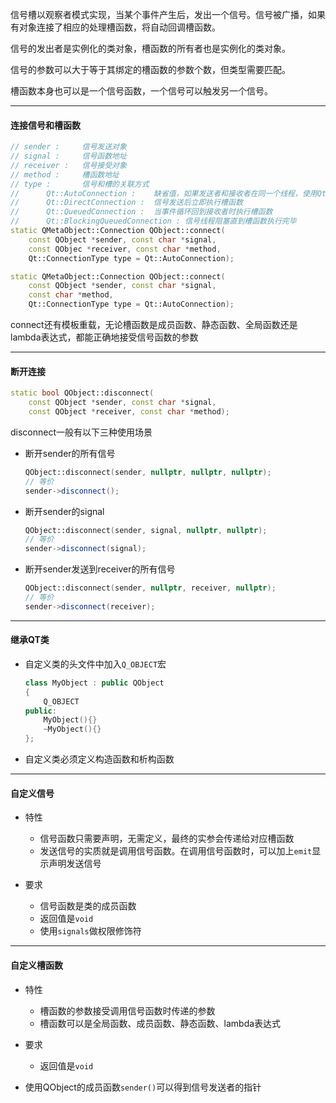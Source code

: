 信号槽以观察者模式实现，当某个事件产生后，发出一个信号。信号被广播，如果有对象连接了相应的处理槽函数，将自动回调槽函数。

信号的发出者是实例化的类对象，槽函数的所有者也是实例化的类对象。

信号的参数可以大于等于其绑定的槽函数的参数个数，但类型需要匹配。

槽函数本身也可以是一个信号函数，一个信号可以触发另一个信号。


---

#### 连接信号和槽函数

```cpp
// sender :		信号发送对象
// signal : 	信号函数地址
// receiver :	信号接受对象
// method :		槽函数地址
// type : 		信号和槽的关联方式
//		Qt::AutoConnection : 	缺省值，如果发送者和接收者在同一个线程，使用Qt::DirectConnection的方式，否则使用Qt::QueuedConnection
//		Qt::DirectConnection : 	信号发送后立即执行槽函数
// 		Qt::QueuedConnection : 	当事件循环回到接收者时执行槽函数
//		Qt::BlockingQueuedConnection : 信号线程阻塞直到槽函数执行完毕
static QMetaObject::Connection QObject::connect(
    const QObject *sender, const char *signal,
    const QObjec *receiver, const char *method,
    Qt::ConnectionType type = Qt::AutoConnection);

static QMetaObject::Connection QObject::connect(
    const QObject *sender, const char *signal,
    const char *method,
    Qt::ConnectionType type = Qt::AutoConnection);
```

connect还有模板重载，无论槽函数是成员函数、静态函数、全局函数还是lambda表达式，都能正确地接受信号函数的参数

---

#### 断开连接

```cpp
static bool QObject::disconnect(
    const QObject *sender, const char *signal,
    const QObject *receiver, const char *method);
```

disconnect一般有以下三种使用场景

* 断开sender的所有信号

  ```cpp
  QObject::disconnect(sender, nullptr, nullptr, nullptr);
  // 等价
  sender->disconnect();
  ```

* 断开sender的signal

  ```cpp
  QObject::disconnect(sender, signal, nullptr, nullptr);
  // 等价
  sender->disconnect(signal);
  ```

* 断开sender发送到receiver的所有信号

  ```cpp
  QObject::disconnect(sender, nullptr, receiver, nullptr);
  // 等价
  sender->disconnect(receiver);
  ```


---

#### 继承QT类

* 自定义类的头文件中加入`Q_OBJECT`宏

    ```cpp
    class MyObject : public QObject
    {
       	Q_OBJECT
    public:
    	MyObject(){}
        ~MyObject(){}
    };
    ```

* 自定义类必须定义构造函数和析构函数

---

#### 自定义信号

* 特性
  * 信号函数只需要声明，无需定义，最终的实参会传递给对应槽函数
  * 发送信号的实质就是调用信号函数。在调用信号函数时，可以加上`emit`显示声明发送信号
  
* 要求
  * 信号函数是类的成员函数
  * 返回值是`void`
  * 使用`signals`做权限修饰符

---

#### 自定义槽函数

* 特性
  * 槽函数的参数接受调用信号函数时传递的参数
  * 槽函数可以是全局函数、成员函数、静态函数、lambda表达式

* 要求
  * 返回值是`void`
  
* 使用QObject的成员函数`sender()`可以得到信号发送者的指针

  